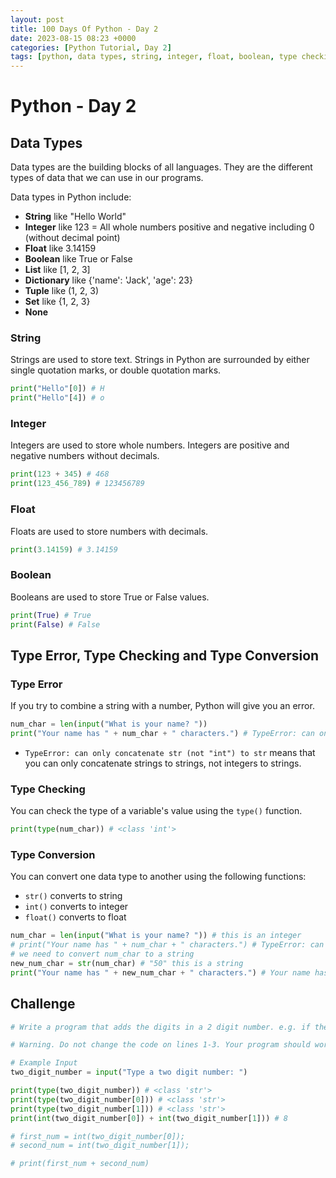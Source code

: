 ```yaml
---
layout: post
title: 100 Days Of Python - Day 2
date: 2023-08-15 08:23 +0000
categories: [Python Tutorial, Day 2]
tags: [python, data types, string, integer, float, boolean, type checking]
---
```


# Python - Day 2

## Data Types

Data types are the building blocks of all languages. They are the different types of data that we can use in our programs.

Data types in Python include:

- **String** like "Hello World"
- **Integer** like 123 = All whole numbers positive and negative including 0 (without decimal point)
- **Float** like 3.14159
- **Boolean** like True or False
- **List** like [1, 2, 3]
- **Dictionary** like {'name': 'Jack', 'age': 23}
- **Tuple** like (1, 2, 3)
- **Set** like {1, 2, 3}
- **None**

### String

Strings are used to store text. Strings in Python are surrounded by either single quotation marks, or double quotation marks.

```python
print("Hello"[0]) # H
print("Hello"[4]) # o
```

### Integer

Integers are used to store whole numbers. Integers are positive and negative numbers without decimals.

```python
print(123 + 345) # 468
print(123_456_789) # 123456789
```

### Float

Floats are used to store numbers with decimals.

```python
print(3.14159) # 3.14159
```

### Boolean

Booleans are used to store True or False values.

```python
print(True) # True
print(False) # False
```

## Type Error, Type Checking and Type Conversion

### Type Error

If you try to combine a string with a number, Python will give you an error.

```python
num_char = len(input("What is your name? "))
print("Your name has " + num_char + " characters.") # TypeError: can only concatenate str (not "int") to str
```

- `TypeError: can only concatenate str (not "int") to str` means that you can only concatenate strings to strings, not integers to strings.

### Type Checking

You can check the type of a variable's value using the `type()` function.

```python
print(type(num_char)) # <class 'int'>
```

### Type Conversion

You can convert one data type to another using the following functions:

- `str()` converts to string
- `int()` converts to integer
- `float()` converts to float

```python
num_char = len(input("What is your name? ")) # this is an integer
# print("Your name has " + num_char + " characters.") # TypeError: can only concatenate str (not "int") to str
# we need to convert num_char to a string
new_num_char = str(num_char) # "50" this is a string
print("Your name has " + new_num_char + " characters.") # Your name has 50 characters.
```

## Challenge

```python
# Write a program that adds the digits in a 2 digit number. e.g. if the input was 35, then the output should be 3 + 5 = 8

# Warning. Do not change the code on lines 1-3. Your program should work for different inputs. e.g. any two-digit number.

# Example Input
two_digit_number = input("Type a two digit number: ")

print(type(two_digit_number)) # <class 'str'>
print(type(two_digit_number[0])) # <class 'str'>
print(type(two_digit_number[1])) # <class 'str'>
print(int(two_digit_number[0]) + int(two_digit_number[1])) # 8

# first_num = int(two_digit_number[0]);
# second_num = int(two_digit_number[1]);

# print(first_num + second_num)
```
